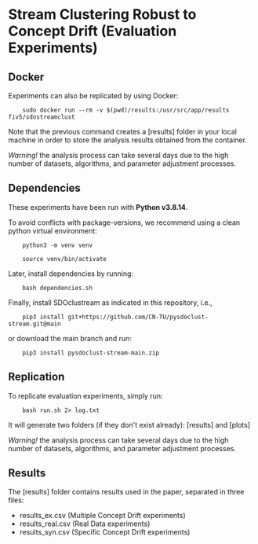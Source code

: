 # Stream Clustering Robust to Concept Drift (Evaluation Experiments)

## Docker

Experiments can also be replicated by using Docker:

        sudo docker run --rm -v $(pwd)/results:/usr/src/app/results fiv5/sdostreamclust

Note that the previous command creates a [results] folder in your local machine in order to store the analysis results obtained from the container. 

*Warning!* the analysis process can take several days due to the high number of datasets, algorithms, and parameter adjustment processes. 


## Dependencies

These experiments have been run with **Python v3.8.14**.

To avoid conflicts with package-versions, we recommend using a clean python virtual environment:

        python3 -m venv venv

        source venv/bin/activate


Later, install dependencies by running:

        bash dependencies.sh

Finally, install SDOclustream as indicated in this repository, i.e.,

        pip3 install git+https://github.com/CN-TU/pysdoclust-stream.git@main

or download the main branch and run:

        pip3 install pysdoclust-stream-main.zip  
    
## Replication

To replicate evaluation experiments, simply run:

        bash run.sh 2> log.txt

It will generate two folders (if they don't exist already): [results] and [plots]

*Warning!* the analysis process can take several days due to the high number of datasets, algorithms, and parameter adjustment processes. 

## Results

The [results] folder contains results used in the paper, separated in three files:

- results_ex.csv (Multiple Concept Drift experiments)
- results_real.csv (Real Data experiments)
- results_syn.csv (Specific Concept Drift experiments)
